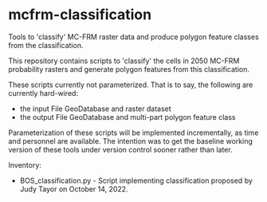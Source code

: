 # mcfrm-classification
Tools to 'classify' MC-FRM raster data and produce polygon feature classes from the classification.

This repository contains scripts to 'classify' the cells in 2050 MC-FRM probability rasters and generate polygon features from this classification.  

These scripts currently not parameterized. That is to say, the following are currently hard-wired:
* the input File GeoDatabase and raster dataset
* the output File GeoDatabase and multi-part polygon feature class

Parameterization of these scripts will be implemented incrementally, as time and personnel are available.
The intention was to get the baseline working version of these tools under version control sooner rather than later.

Inventory:
* BOS_classification.py - Script implementing classification proposed by Judy Tayor on October 14, 2022.
